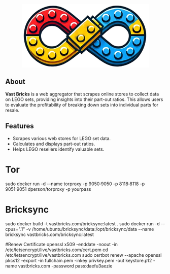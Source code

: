 <p align="center">
  <img src="./vb-portal/public/logo.png" />
</p>

## About

**Vast Bricks** is a web aggregator that scrapes online stores to collect data on LEGO sets, providing insights into their part-out ratios. This allows users to evaluate the profitability of breaking down sets into individual parts for resale.

## Features
- Scrapes various web stores for LEGO set data.
- Calculates and displays part-out ratios.
- Helps LEGO resellers identify valuable sets.


# Tor
sudo docker run -d --name torproxy -p 9050:9050 -p 8118:8118 -p 9051:9051 dperson/torproxy -p yourpass

# Bricksync
sudo docker build -t vastbricks.com/bricksync:latest .
sudo docker run -d --cpus=".1" -v /home/ubuntu/bricksync/data:/opt/bricksync/data --name bricksync vastbricks.com/bricksync:latest


#Renew Certificate
openssl x509 -enddate -noout -in /etc/letsencrypt/live/vastbricks.com/cert.pem
cd /etc/letsencrypt/live/vastbricks.com
sudo certbot renew --apache
openssl pkcs12 -export -in fullchain.pem -inkey privkey.pem -out keystore.p12 -name vastbricks.com -password pass:daefu3aezie
